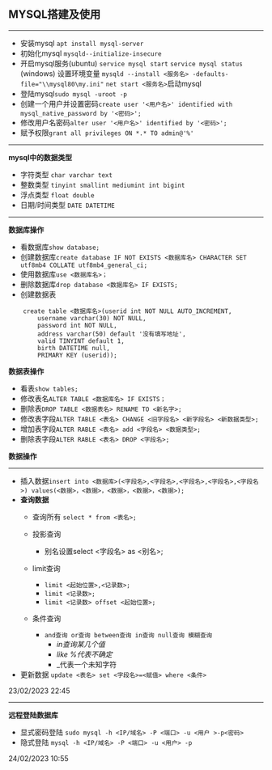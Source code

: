 ## MYSQL搭建及使用
* * *
- 安装mysql  `apt install mysql-server`
- 初始化mysql `mysqld--initialize-insecure`
- 开启mysql服务(ubuntu)
	`service mysql start`
	`service mysql status`
(windows)
	设置环境变量
	`mysqld --install <服务名> -defaults-file="\\mysql80\my.ini"`
	`net start <服务名>`启动mysql
- 登陆mysql`sudo mysql -uroot -p` 
- 创建一个用户并设置密码`create user '<用户名>' identified with mysql_native_password by '<密码>';`
- 修改用户名密码`alter user '<用户名>' identified by '<密码>';`
- 赋予权限`grant all privileges ON *.* TO admin@'%'`
* * *
**mysql中的数据类型**
- 字符类型 `char varchar text`
- 整数类型 `tinyint smallint mediumint int bigint`
- 浮点类型 `float double`
- 日期/时间类型 `DATE DATETIME`
* * *
**数据库操作**
- 看数据库`show database;`
- 创建数据库`create database IF NOT EXISTS <数据库名> CHARACTER SET utf8mb4 COLLATE utf8mb4_general_ci;`
- 使用数据库`use <数据库名>；`
- 删除数据库`drop database <数据库名> IF EXISTS;`
- 创建数据表
```
	create table <数据库名>(userid int NOT NULL AUTO_INCREMENT,
		username varchar(30) NOT NULL,
		password int NOT NULL,
		address varchar(50) default '没有填写地址',
		valid TINYINT default 1,
		birth DATETIME null,
		PRIMARY KEY (userid));
```
**数据表操作**
- 看表`show tables;`
- 修改表名`ALTER TABLE <数据库名> IF EXISTS；`
- 删除表`DROP TABLE <数据表名> RENAME TO <新名字>;`
- 修改表字段`ALTER TABLE <表名> CHANGE <旧字段名> <新字段名> <新数据类型>;`
- 增加表字段`ALTER RABLE <表名> add <字段名> <数据类型>;`
- 删除表字段`ALTER RABLE <表名> DROP <字段名>;`

**数据操作**
* * *
- 插入数据`insert into <数据库>(<字段名>,<字段名>,<字段名>,<字段名>,<字段名>) values(<数据>，<数据>，<数据>，<数据>，<数据>);`
- **查询数据**
	- 查询所有 `select * from <表名>;`
	- 投影查询 
		- 别名设置select <字段名> as <别名>;
	- limit查询
		- `limit <起始位置>,<记录数>;`
		- `limit <记录数>;`
		- `limit <记录数> offset <起始位置>;`
		
	- 条件查询
		- `and查询 or查询 between查询 in查询 null查询 模糊查询`
			-  *in查询某几个值* 
			- *like %代表不确定*
			- _代表一个未知字符
- 更新数据 `update <表名> set <字段名>=<赋值> where <条件>`

23/02/2023 22:45

* * *
**远程登陆数据库**
-  显式密码登陆 `sudo mysql -h <IP/域名> -P <端口> -u <用户 >-p<密码>`
-  隐式登陆 `mysql -h <IP/域名> -P <端口> -u <用户> -p`
  
24/02/2023 10:55